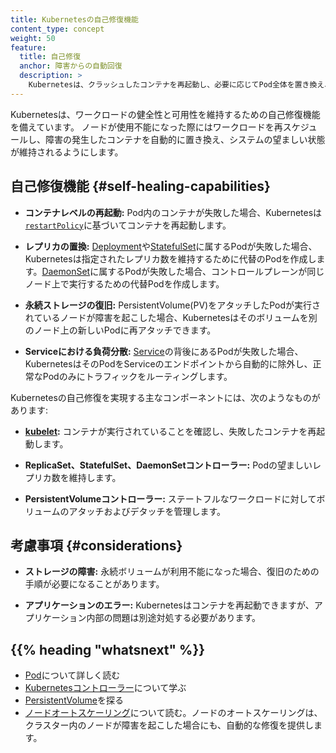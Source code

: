 ```yaml
---
title: Kubernetesの自己修復機能
content_type: concept
weight: 50
feature:
  title: 自己修復
  anchor: 障害からの自動回復
  description: >
    Kubernetesは、クラッシュしたコンテナを再起動し、必要に応じてPod全体を置き換え、広範な障害に対してストレージを再アタッチし、ノードレベルでも自己修復を行うためにノードオートスケーラーと統合することができます。
---
```

<!-- overview -->
Kubernetesは、ワークロードの健全性と可用性を維持するための自己修復機能を備えています。
ノードが使用不能になった際にはワークロードを再スケジュールし、障害の発生したコンテナを自動的に置き換え、システムの望ましい状態が維持されるようにします。

<!-- body -->

## 自己修復機能 {#self-healing-capabilities}

- **コンテナレベルの再起動:** Pod内のコンテナが失敗した場合、Kubernetesは[`restartPolicy`](/ja/docs/concepts/workloads/pods/pod-lifecycle/#restart-policy)に基づいてコンテナを再起動します。

- **レプリカの置換:** [Deployment](/ja/docs/concepts/workloads/controllers/deployment/)や[StatefulSet](/ja/docs/concepts/workloads/controllers/statefulset/)に属するPodが失敗した場合、Kubernetesは指定されたレプリカ数を維持するために代替のPodを作成します。[DaemonSet](/ja/docs/concepts/workloads/controllers/daemonset/)に属するPodが失敗した場合、コントロールプレーンが同じノード上で実行するための代替Podを作成します。

- **永続ストレージの復旧:** PersistentVolume(PV)をアタッチしたPodが実行されているノードが障害を起こした場合、Kubernetesはそのボリュームを別のノード上の新しいPodに再アタッチできます。

- **Serviceにおける負荷分散:** [Service](/ja/docs/concepts/services-networking/service/)の背後にあるPodが失敗した場合、KubernetesはそのPodをServiceのエンドポイントから自動的に除外し、正常なPodのみにトラフィックをルーティングします。

Kubernetesの自己修復を実現する主なコンポーネントには、次のようなものがあります:

- **[kubelet](/docs/concepts/architecture/#kubelet):** コンテナが実行されていることを確認し、失敗したコンテナを再起動します。

- **ReplicaSet、StatefulSet、DaemonSetコントローラー:** Podの望ましいレプリカ数を維持します。

- **PersistentVolumeコントローラー:** ステートフルなワークロードに対してボリュームのアタッチおよびデタッチを管理します。

## 考慮事項 {#considerations}

- **ストレージの障害:** 永続ボリュームが利用不能になった場合、復旧のための手順が必要になることがあります。

- **アプリケーションのエラー:** Kubernetesはコンテナを再起動できますが、アプリケーション内部の問題は別途対処する必要があります。

## {{% heading "whatsnext" %}}

- [Pod](/ja/docs/concepts/workloads/pods/)について詳しく読む
- [Kubernetesコントローラー](/ja/docs/concepts/architecture/controller/)について学ぶ
- [PersistentVolume](/ja/docs/concepts/storage/persistent-volumes/)を探る
- [ノードオートスケーリング](/docs/concepts/cluster-administration/node-autoscaling/)について読む。ノードのオートスケーリングは、クラスター内のノードが障害を起こした場合にも、自動的な修復を提供します。